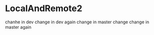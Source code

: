 # LocalAndRemote2
chanhe in dev
change in dev again
change in master
change 
change in master again
